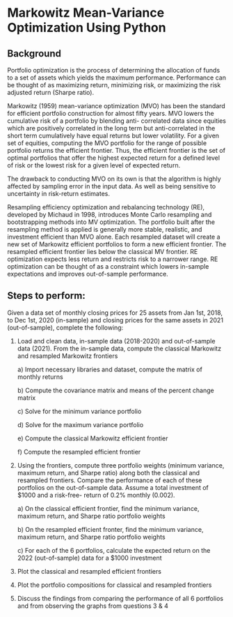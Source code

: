 # Markowitz Mean-Variance Optimization Using Python

## Background
Portfolio optimization is the process of determining the allocation of funds to a set of assets which yields the maximum performance. Performance can be thought of as maximizing return, minimizing risk, or maximizing the risk adjusted return (Sharpe ratio).

Markowitz (1959) mean-variance optimization (MVO) has been the standard for efficient portfolio construction for almost fifty years. MVO lowers the cumulative risk of a portfolio by blending anti- correlated data since equities which are positively correlated in the long term but anti-correlated in the short term cumulatively have equal returns but lower volatility. For a given set of equities, computing the MVO portfolio for the range of possible portfolio returns the efficient frontier. Thus, the efficient frontier is the set of optimal portfolios that offer the highest expected return for a defined level of risk or the lowest risk for a given level of expected return.

The drawback to conducting MVO on its own is that the algorithm is highly affected by sampling error in the input data. As well as being sensitive to uncertainty in risk-return estimates.

Resampling efficiency optimization and rebalancing technology (RE), developed by Michaud in 1998, introduces Monte Carlo resampling and bootstrapping methods into MV optimization. The portfolio built after the resampling method is applied is generally more stable, realistic, and investment efficient than MVO alone. Each resampled dataset will create a new set of Markowitz efficient portfolios to form a new efficient frontier. The resampled efficient frontier lies below the classical MV frontier. RE optimization expects less return and restricts risk to a narrower range. RE optimization can be thought of as a constraint which lowers in-sample expectations and improves out-of-sample performance.

## Steps to perform:
Given a data set of monthly closing prices for 25 assets from Jan 1st, 2018, to Dec 1st, 2020 (in-sample) and closing prices for the same assets in 2021 (out-of-sample), complete the following:

1.  Load and clean data, in-sample data (2018-2020) and out-of-sample data (2021). From the in-sample data, compute the classical Markowitz and resampled Markowitz frontiers

    a) Import necessary libraries and dataset, compute the matrix of monthly returns 

    b) Compute the covariance matrix and means of the percent change matrix 

    c) Solve for the minimum variance portfolio 

    d) Solve for the maximum variance portfolio 

    e) Compute the classical Markowitz efficient frontier 

    f) Compute the resampled efficient frontier 
    
2. Using the frontiers, compute three portfolio weights (minimum variance, maximum return, and Sharpe ratio) along both the classical and resampled frontiers. Compare the performance of each of these portfolios on the out-of-sample data. Assume a total investment of $1000 and a risk-free- return of 0.2% monthly (0.002). 

    a) On the classical efficient frontier, find the minimum variance, maximum return, and Sharpe ratio portfolio weights
    
    b) On the resampled efficient fronter, find the minimum variance, maximum return, and Sharpe ratio portfolio weights 
    
    c) For each of the 6 portfolios, calculate the expected return on the 2022 (out-of-sample) data for a $1000 investment 

3. Plot the classical and resampled efficient frontiers 

4. Plot the portfolio compositions for classical and resampled frontiers

5. Discuss the findings from comparing the performance of all 6 portfolios and from observing the
graphs from questions 3 & 4
